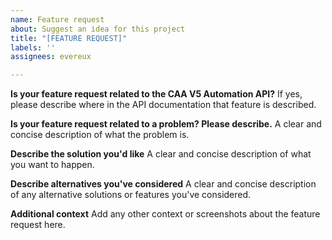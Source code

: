 ```yaml
---
name: Feature request
about: Suggest an idea for this project
title: "[FEATURE REQUEST]"
labels: ''
assignees: evereux

---
```


**Is your feature request related to the CAA V5 Automation API?**
If yes, please describe where in the API documentation that feature is described.

**Is your feature request related to a problem? Please describe.**
A clear and concise description of what the problem is.

**Describe the solution you'd like**
A clear and concise description of what you want to happen.

**Describe alternatives you've considered**
A clear and concise description of any alternative solutions or features you've considered.

**Additional context**
Add any other context or screenshots about the feature request here.
